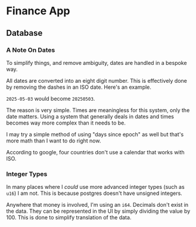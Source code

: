 # Finance App

## Database

### A Note On Dates

To simplify things, and remove ambiguity, dates are handled in a bespoke way.

All dates are converted into an eight digit number. This is effectively done by removing the dashes in an ISO date.
Here's an example.

`2025-05-03` would become `20250503`.

The reason is very simple. Times are meaningless for this system, only the date matters. Using a system that generally
deals in dates and times becomes way more complex than it needs to be.

I may try a simple method of using "days since epoch" as well but that's more math than I want to do right now.

According to google, four countries don't use a calendar that works with ISO.

### Integer Types

In many places where I *could* use more advanced integer types (such as `u16`) I am not. This is because postgres
doesn't have unsigned integers.

Anywhere that money is involved, I'm using an `i64`. Decimals don't exist in the data. They can be represented in the UI
by simply dividing the value by 100. This is done to simplify translation of the data.
